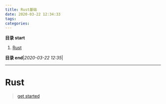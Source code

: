 ```yaml
---
title: Rust基础
date: 2020-03-22 12:34:33
tags: 
categories: 
---
```


**目录 start**
 
1. [Rust](#rust)

**目录 end**|_2020-03-22 12:35_|
****************************************
# Rust 
> [get started](https://www.rust-lang.org/zh-CN/learn/get-started)

